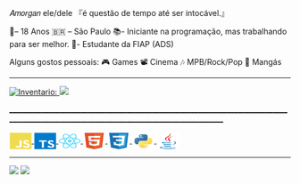 𝐴𝑚𝑜𝑟𝑔𝑎𝑛
  ele/dele
 『é questão de tempo até ser intocável.』

🎂– 18 Anos
🇧🇷 – São Paulo
📚- Iniciante na programação, mas trabalhando para ser melhor.
📍- Estudante da FIAP (ADS)


Alguns gostos pessoais:
🎮 Games
📽️ Cinema
🎶 MPB/Rock/Pop
🍥 Mangás

__________________________________________________________________________________________________________________________________________

<div>
  <a href="https://github.com/GanLopes">
    
  ![Inventario:](https://github-readme-stats.vercel.app/api?username=GanLopes&show_icons=true&theme=midnight-purple)
  <img height="180em" src="https://github-readme-stats.vercel.app/api/top-langs/?username=GuGodoi7&layout=compact&langs_count=7&theme=merko"/>
</div>
__________________________________________________________________________________________________________________________________________
<div style="display: inline_block"><br>
  <img align="center" alt="Gan-Js" height="30" width="40" src="https://raw.githubusercontent.com/devicons/devicon/master/icons/javascript/javascript-plain.svg">
  <img align="center" alt="Gan-Ts" height="30" width="40" src="https://raw.githubusercontent.com/devicons/devicon/master/icons/typescript/typescript-plain.svg">
  <img align="center" alt="Gan-React" height="30" width="40" src="https://raw.githubusercontent.com/devicons/devicon/master/icons/react/react-original.svg">
  <img align="center" alt="Gan-HTML" height="30" width="40" src="https://raw.githubusercontent.com/devicons/devicon/master/icons/html5/html5-original.svg">
  <img align="center" alt="Gan-CSS" height="30" width="40" src="https://raw.githubusercontent.com/devicons/devicon/master/icons/css3/css3-original.svg">
  <img align="center" alt="Gan-Python" height="30" width="40" src="https://raw.githubusercontent.com/devicons/devicon/master/icons/python/python-original.svg">
  <img align="center" alt="Gan-Java" height="30" width="40" src="https://raw.githubusercontent.com/devicons/devicon/master/icons/java/java-original.svg">
</div>

__________________________________________________________________________________________________________________________________________
<div>
  <a href = "mailto:amorganctt@gmail.com"><img src="https://img.shields.io/badge/-Gmail-%23333?style=for-the-badge&logo=gmail&logoColor=white" target="_blank"></a>
  <a href="https://www.linkedin.com/in/www.linkedin.com/in/amorgan-mendes-lopes" target="_blank"><img src="https://img.shields.io/badge/-LinkedIn-%230077B5?style=for-the-badge&logo=linkedin&logoColor=white" target="_blank"></a>
</div>

